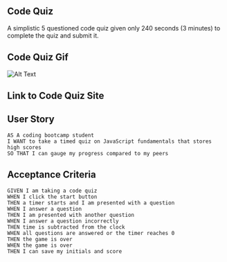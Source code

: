 ## Code Quiz

A simplistic 5 questioned code quiz given only 240 seconds (3 minutes) to complete the quiz and submit it. 

## Code Quiz Gif

![Alt Text](https://github.com/rwillowlevy/Code-quiz/blob/master/Codequiz.gif)

## Link to Code Quiz Site



## User Story

```
AS A coding bootcamp student
I WANT to take a timed quiz on JavaScript fundamentals that stores high scores
SO THAT I can gauge my progress compared to my peers
```

## Acceptance Criteria

```
GIVEN I am taking a code quiz
WHEN I click the start button
THEN a timer starts and I am presented with a question
WHEN I answer a question
THEN I am presented with another question
WHEN I answer a question incorrectly
THEN time is subtracted from the clock
WHEN all questions are answered or the timer reaches 0
THEN the game is over
WHEN the game is over
THEN I can save my initials and score
```

